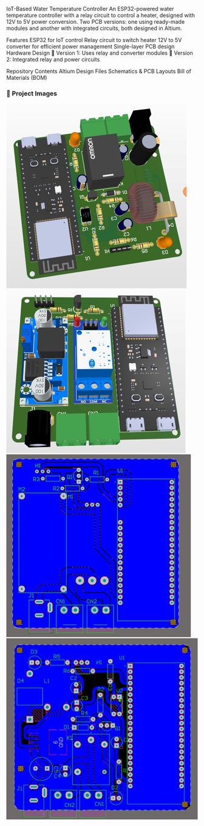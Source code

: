 IoT-Based Water Temperature Controller
An ESP32-powered water temperature controller with a relay circuit to control a heater, designed with 12V to 5V power conversion. Two PCB versions: one using ready-made modules and another with integrated circuits, both designed in Altium.

Features
ESP32 for IoT control
Relay circuit to switch heater
12V to 5V converter for efficient power management
Single-layer PCB design
Hardware Design
🔹 Version 1: Uses relay and converter modules
🔹 Version 2: Integrated relay and power circuits

Repository Contents
Altium Design Files
Schematics & PCB Layouts
Bill of Materials (BOM)


### 📸 Project Images

![PCB Image 1](Overview/WhatsApp%20Image%202025-02-03%20at%2003.25.19_d73b8f80.jpg)  
![PCB Image 2](Overview/WhatsApp%20Image%202025-02-03%20at%2003.25.19_45887f9d.jpg)  
![PCB Image 3](Overview/WhatsApp%20Image%202025-02-03%20at%2003.25.19_02b8e56e.jpg)  
![PCB Image 4](Overview/WhatsApp%20Image%202025-02-03%20at%2003.25.19_d2e4301d.jpg)
